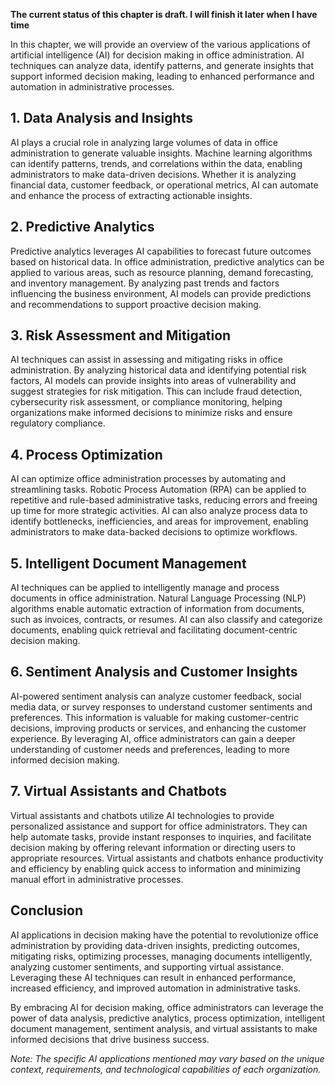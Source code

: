 **The current status of this chapter is draft. I will finish it later when I have time**

In this chapter, we will provide an overview of the various applications of artificial intelligence (AI) for decision making in office administration. AI techniques can analyze data, identify patterns, and generate insights that support informed decision making, leading to enhanced performance and automation in administrative processes.

**1. Data Analysis and Insights**
---------------------------------

AI plays a crucial role in analyzing large volumes of data in office administration to generate valuable insights. Machine learning algorithms can identify patterns, trends, and correlations within the data, enabling administrators to make data-driven decisions. Whether it is analyzing financial data, customer feedback, or operational metrics, AI can automate and enhance the process of extracting actionable insights.

**2. Predictive Analytics**
---------------------------

Predictive analytics leverages AI capabilities to forecast future outcomes based on historical data. In office administration, predictive analytics can be applied to various areas, such as resource planning, demand forecasting, and inventory management. By analyzing past trends and factors influencing the business environment, AI models can provide predictions and recommendations to support proactive decision making.

**3. Risk Assessment and Mitigation**
-------------------------------------

AI techniques can assist in assessing and mitigating risks in office administration. By analyzing historical data and identifying potential risk factors, AI models can provide insights into areas of vulnerability and suggest strategies for risk mitigation. This can include fraud detection, cybersecurity risk assessment, or compliance monitoring, helping organizations make informed decisions to minimize risks and ensure regulatory compliance.

**4. Process Optimization**
---------------------------

AI can optimize office administration processes by automating and streamlining tasks. Robotic Process Automation (RPA) can be applied to repetitive and rule-based administrative tasks, reducing errors and freeing up time for more strategic activities. AI can also analyze process data to identify bottlenecks, inefficiencies, and areas for improvement, enabling administrators to make data-backed decisions to optimize workflows.

**5. Intelligent Document Management**
--------------------------------------

AI techniques can be applied to intelligently manage and process documents in office administration. Natural Language Processing (NLP) algorithms enable automatic extraction of information from documents, such as invoices, contracts, or resumes. AI can also classify and categorize documents, enabling quick retrieval and facilitating document-centric decision making.

**6. Sentiment Analysis and Customer Insights**
-----------------------------------------------

AI-powered sentiment analysis can analyze customer feedback, social media data, or survey responses to understand customer sentiments and preferences. This information is valuable for making customer-centric decisions, improving products or services, and enhancing the customer experience. By leveraging AI, office administrators can gain a deeper understanding of customer needs and preferences, leading to more informed decision making.

**7. Virtual Assistants and Chatbots**
--------------------------------------

Virtual assistants and chatbots utilize AI technologies to provide personalized assistance and support for office administrators. They can help automate tasks, provide instant responses to inquiries, and facilitate decision making by offering relevant information or directing users to appropriate resources. Virtual assistants and chatbots enhance productivity and efficiency by enabling quick access to information and minimizing manual effort in administrative processes.

**Conclusion**
--------------

AI applications in decision making have the potential to revolutionize office administration by providing data-driven insights, predicting outcomes, mitigating risks, optimizing processes, managing documents intelligently, analyzing customer sentiments, and supporting virtual assistance. Leveraging these AI techniques can result in enhanced performance, increased efficiency, and improved automation in administrative tasks.

By embracing AI for decision making, office administrators can leverage the power of data analysis, predictive analytics, process optimization, intelligent document management, sentiment analysis, and virtual assistants to make informed decisions that drive business success.

*Note: The specific AI applications mentioned may vary based on the unique context, requirements, and technological capabilities of each organization.*
